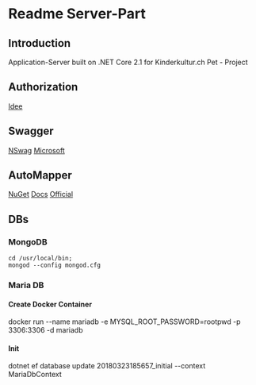# Readme Server-Part

## Introduction

Application-Server built on .NET Core 2.1 for Kinderkultur.ch Pet - Project

## Authorization

[Idee](https://docs.microsoft.com/en-us/aspnet/core/security/authorization/policies?view=aspnetcore-2.1)

## Swagger

[NSwag](https://github.com/RSuter/NSwag)
[Microsoft](https://docs.microsoft.com/en-us/aspnet/core/tutorials/getting-started-with-nswag?view=aspnetcore-2.1&tabs=visual-studio%2Cvisual-studio-xml)

## AutoMapper

[NuGet](https://www.nuget.org/packages/AutoMapper.Extensions.Microsoft.DependencyInjection/)
[Docs](https://dotnetcoretutorials.com/2017/09/23/using-automapper-asp-net-core/)
[Official](http://automapper.readthedocs.io)

## DBs

### MongoDB

    cd /usr/local/bin;
    mongod --config mongod.cfg

### Maria DB

#### Create Docker Container

docker run --name mariadb -e MYSQL_ROOT_PASSWORD=rootpwd -p 3306:3306 -d mariadb

#### Init

dotnet ef database update 20180323185657_initial --context MariaDbContext
